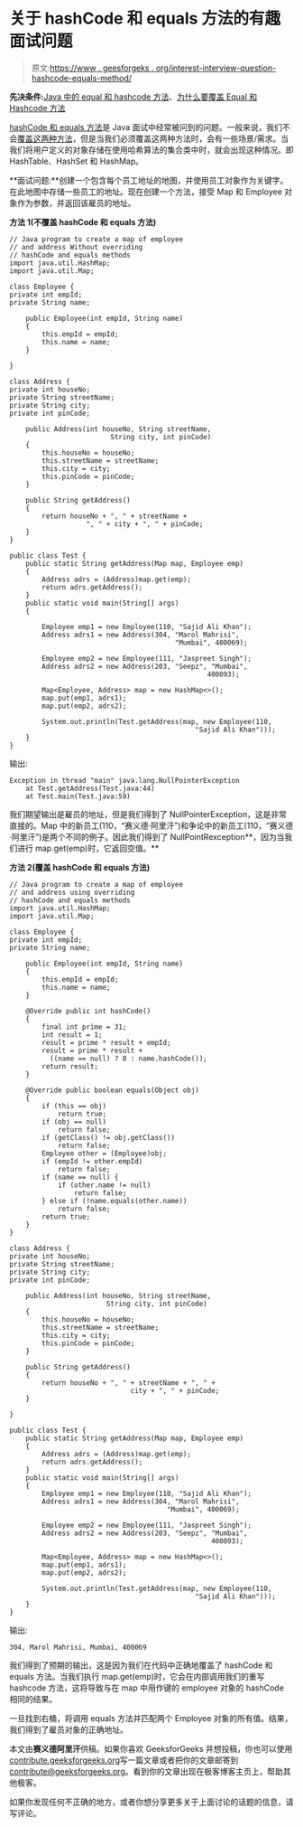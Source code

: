 # 关于 hashCode 和 equals 方法的有趣面试问题

> 原文:[https://www . geesforgeks . org/interest-interview-question-hashcode-equals-method/](https://www.geeksforgeeks.org/interesting-interview-question-hashcode-equals-method/)

**先决条件:**[Java 中的 equal 和 hashcode 方法](https://www.geeksforgeeks.org/equals-hashcode-methods-java/)、[为什么要覆盖 Equal 和 Hashcode 方法](https://www.geeksforgeeks.org/override-equalsobject-hashcode-method/)

[hashCode 和 equals 方法](https://www.geeksforgeeks.org/equals-hashcode-methods-java/)是 Java 面试中经常被问到的问题。一般来说，我们不会[覆盖这两种方法](https://www.geeksforgeeks.org/override-equalsobject-hashcode-method/)，但是当我们必须覆盖这两种方法时，会有一些场景/需求。当我们将用户定义的对象存储在使用哈希算法的集合类中时，就会出现这种情况。即 HashTable、HashSet 和 HashMap。

**面试问题:**创建一个包含每个员工地址的地图，并使用员工对象作为关键字。在此地图中存储一些员工的地址。现在创建一个方法，接受 Map 和 Employee 对象作为参数，并返回该雇员的地址。

**方法 1(不覆盖 hashCode 和 equals 方法)**

```
// Java program to create a map of employee
// and address Without overriding
// hashCode and equals methods
import java.util.HashMap;
import java.util.Map;

class Employee {
private int empId;
private String name;

    public Employee(int empId, String name)
    {
        this.empId = empId;
        this.name = name;
    }

}

class Address {
private int houseNo;
private String streetName;
private String city;
private int pinCode;

    public Address(int houseNo, String streetName, 
                         String city, int pinCode)
    {
        this.houseNo = houseNo;
        this.streetName = streetName;
        this.city = city;
        this.pinCode = pinCode;
    }

    public String getAddress()
    {
        return houseNo + ", " + streetName +
                   ", " + city + ", " + pinCode;
    }
}

public class Test {
    public static String getAddress(Map map, Employee emp)
    {
        Address adrs = (Address)map.get(emp);
        return adrs.getAddress();
    }
    public static void main(String[] args)
    {

        Employee emp1 = new Employee(110, "Sajid Ali Khan");
        Address adrs1 = new Address(304, "Marol Mahrisi", 
                                         "Mumbai", 400069);

        Employee emp2 = new Employee(111, "Jaspreet Singh");
        Address adrs2 = new Address(203, "Seepz", "Mumbai", 
                                                 400093);

        Map<Employee, Address> map = new HashMap<>();
        map.put(emp1, adrs1);
        map.put(emp2, adrs2);

        System.out.println(Test.getAddress(map, new Employee(110, 
                                              "Sajid Ali Khan")));
    }
}
```

输出:

```
Exception in thread "main" java.lang.NullPointerException
    at Test.getAddress(Test.java:44)
    at Test.main(Test.java:59)

```

我们期望输出是雇员的地址，但是我们得到了 NullPointerException，这是非常直接的。Map 中的新员工(110，“赛义德·阿里汗”)和争论中的新员工(110，“赛义德·阿里汗”)是两个不同的例子。因此我们得到了 NullPointRexception**，因为当我们进行 map.get(emp)时，它返回空值。**

**方法 2(覆盖 hashCode 和 equals 方法)**

```
// Java program to create a map of employee
// and address using overriding
// hashCode and equals methods
import java.util.HashMap;
import java.util.Map;

class Employee {
private int empId;
private String name;

    public Employee(int empId, String name)
    {
        this.empId = empId;
        this.name = name;
    }

    @Override public int hashCode()
    {
        final int prime = 31;
        int result = 1;
        result = prime * result + empId;
        result = prime * result +
          ((name == null) ? 0 : name.hashCode());
        return result;
    }

    @Override public boolean equals(Object obj)
    {
        if (this == obj)
            return true;
        if (obj == null)
            return false;
        if (getClass() != obj.getClass())
            return false;
        Employee other = (Employee)obj;
        if (empId != other.empId)
            return false;
        if (name == null) {
            if (other.name != null)
                return false;
        } else if (!name.equals(other.name))
            return false;
        return true;
    }
}

class Address {
private int houseNo;
private String streetName;
private String city;
private int pinCode;

    public Address(int houseNo, String streetName, 
                        String city, int pinCode)
    {
        this.houseNo = houseNo;
        this.streetName = streetName;
        this.city = city;
        this.pinCode = pinCode;
    }

    public String getAddress()
    {
        return houseNo + ", " + streetName + ", " + 
                              city + ", " + pinCode;
    }

}

public class Test {
    public static String getAddress(Map map, Employee emp)
    {
        Address adrs = (Address)map.get(emp);
        return adrs.getAddress();
    }
    public static void main(String[] args)
    {
        Employee emp1 = new Employee(110, "Sajid Ali Khan");
        Address adrs1 = new Address(304, "Marol Mahrisi",
                                       "Mumbai", 400069);

        Employee emp2 = new Employee(111, "Jaspreet Singh");
        Address adrs2 = new Address(203, "Seepz", "Mumbai",
                                                  400093);

        Map<Employee, Address> map = new HashMap<>();
        map.put(emp1, adrs1);
        map.put(emp2, adrs2);

        System.out.println(Test.getAddress(map, new Employee(110, 
                                              "Sajid Ali Khan")));
    }
}
```

输出:

```
304, Marol Mahrisi, Mumbai, 400069

```

我们得到了预期的输出，这是因为我们在代码中正确地覆盖了 hashCode 和 equals 方法。当我们执行 map.get(emp)时，它会在内部调用我们的重写 hashcode 方法，这将导致与在 map 中用作键的 employee 对象的 hashCode 相同的结果。

一旦找到右桶，将调用 equals 方法并匹配两个 Employee 对象的所有值。结果，我们得到了雇员对象的正确地址。

本文由**赛义德阿里汗**供稿。如果你喜欢 GeeksforGeeks 并想投稿，你也可以使用[contribute.geeksforgeeks.org](http://www.contribute.geeksforgeeks.org)写一篇文章或者把你的文章邮寄到 contribute@geeksforgeeks.org。看到你的文章出现在极客博客主页上，帮助其他极客。

如果你发现任何不正确的地方，或者你想分享更多关于上面讨论的话题的信息，请写评论。